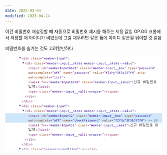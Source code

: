 ```yaml
---
date: 2023-03-04
modified: 2023-04-24
---
```


이건 비밀번호 재설정할 때
자동으로 비밀번호 제시를 해주는 세팅 값임
OP.GG
크롬에서 저장할 때 아이디가 비었는데
그걸 채우려면 같은 폼에 아이디 같은걸 둬야할 것 같음

비밀번호를 숨기는 것도 고려할만하다

![](file/무제%20파일.png)
